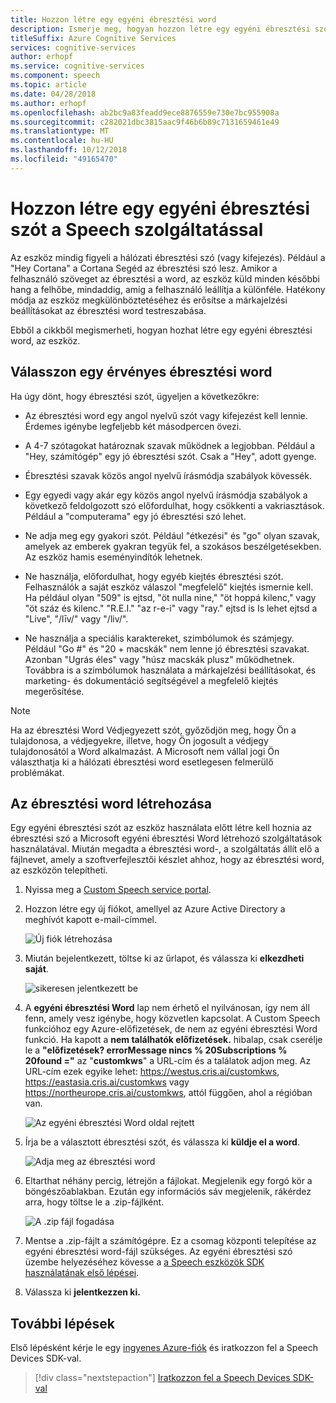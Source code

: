 ```yaml
---
title: Hozzon létre egy egyéni ébresztési word
description: Ismerje meg, hogyan hozzon létre egy egyéni ébresztési szót a Speech Devices SDK-val.
titleSuffix: Azure Cognitive Services
services: cognitive-services
author: erhopf
ms.service: cognitive-services
ms.component: speech
ms.topic: article
ms.date: 04/28/2018
ms.author: erhopf
ms.openlocfilehash: ab2bc9a83feadd9ece8876559e730e7bc955908a
ms.sourcegitcommit: c282021dbc3815aac9f46b6b89c7131659461e49
ms.translationtype: MT
ms.contentlocale: hu-HU
ms.lasthandoff: 10/12/2018
ms.locfileid: "49165470"
---
```

# <a name="create-a-custom-wake-word-by-using-the-speech-service"></a>Hozzon létre egy egyéni ébresztési szót a Speech szolgáltatással

Az eszköz mindig figyeli a hálózati ébresztési szó (vagy kifejezés). Például a "Hey Cortana" a Cortana Segéd az ébresztési szó lesz. Amikor a felhasználó szöveget az ébresztési a word, az eszköz küld minden későbbi hang a felhőbe, mindaddig, amíg a felhasználó leállítja a különféle. Hatékony módja az eszköz megkülönböztetéséhez és erősítse a márkajelzési beállításokat az ébresztési word testreszabása.

Ebből a cikkből megismerheti, hogyan hozhat létre egy egyéni ébresztési word, az eszköz.

## <a name="choose-an-effective-wake-word"></a>Válasszon egy érvényes ébresztési word

Ha úgy dönt, hogy ébresztési szót, ügyeljen a következőkre:

* Az ébresztési word egy angol nyelvű szót vagy kifejezést kell lennie. Érdemes igénybe legfeljebb két másodpercen övezi.

* A 4-7 szótagokat határoznak szavak működnek a legjobban. Például a "Hey, számítógép" egy jó ébresztési szót. Csak a "Hey", adott gyenge.

* Ébresztési szavak közös angol nyelvű írásmódja szabályok kövessék.

* Egy egyedi vagy akár egy közös angol nyelvű írásmódja szabályok a következő feldolgozott szó előfordulhat, hogy csökkenti a vakriasztások. Például a "computerama" egy jó ébresztési szó lehet.

* Ne adja meg egy gyakori szót. Például "étkezési" és "go" olyan szavak, amelyek az emberek gyakran tegyük fel, a szokásos beszélgetésekben. Az eszköz hamis eseményindítók lehetnek.

* Ne használja, előfordulhat, hogy egyéb kiejtés ébresztési szót. Felhasználók a saját eszköz válaszol "megfelelő" kiejtés ismernie kell. Ha például olyan "509" is ejtsd, "öt nulla nine," "öt hoppá kilenc," vagy "öt száz és kilenc." "R.E.I." "az r-e-i" vagy "ray." ejtsd is Is lehet ejtsd a "Live", "/līv/" vagy "/liv/".

* Ne használja a speciális karaktereket, szimbólumok és számjegy. Például "Go #" és "20 + macskák" nem lenne jó ébresztési szavakat. Azonban "Ugrás éles" vagy "húsz macskák plusz" működhetnek. Továbbra is a szimbólumok használata a márkajelzési beállításokat, és marketing- és dokumentáció segítségével a megfelelő kiejtés megerősítése.

> [!NOTE]
> Ha az ébresztési Word Védjegyezett szót, győződjön meg, hogy Ön a tulajdonosa, a védjegyekre, illetve, hogy Ön jogosult a védjegy tulajdonosától a Word alkalmazást. A Microsoft nem vállal jogi Ön választhatja ki a hálózati ébresztési word esetlegesen felmerülő problémákat.

## <a name="create-your-wake-word"></a>Az ébresztési word létrehozása

Egy egyéni ébresztési szót az eszköz használata előtt létre kell hoznia az ébresztési szó a Microsoft egyéni ébresztési Word létrehozó szolgáltatások használatával. Miután megadta a ébresztési word-, a szolgáltatás állít elő a fájlnevet, amely a szoftverfejlesztői készlet ahhoz, hogy az ébresztési word, az eszközön telepítheti.

1. Nyissa meg a [Custom Speech service portal](https://cris.ai/).

1. Hozzon létre egy új fiókot, amellyel az Azure Active Directory a meghívót kapott e-mail-címmel. 

    ![Új fiók létrehozása](media/speech-devices-sdk/wake-word-1.png)
 
1.  Miután bejelentkezett, töltse ki az űrlapot, és válassza ki **elkezdheti saját**.

    ![sikeresen jelentkezett be](media/speech-devices-sdk/wake-word-3.png)
 
1. A **egyéni ébresztési Word** lap nem érhető el nyilvánosan, így nem áll fenn, amely vesz igénybe, hogy közvetlen kapcsolat. A Custom Speech funkcióhoz egy Azure-előfizetések, de nem az egyéni ébresztési Word funkció. Ha kapott a **nem találhatók előfizetések.** hibalap, csak cserélje le a **"előfizetések? errorMessage nincs % 20Subscriptions % 20found ="** az "**customkws**" a URL-cím és a találatok adjon meg. Az URL-cím ezek egyike lehet: https://westus.cris.ai/customkws, https://eastasia.cris.ai/customkws vagy https://northeurope.cris.ai/customkws, attól függően, ahol a régióban van.

    ![Az egyéni ébresztési Word oldal rejtett](media/speech-devices-sdk/wake-word-4.png)
 
1. Írja be a választott ébresztési szót, és válassza ki **küldje el a word**.

    ![Adja meg az ébresztési word](media/speech-devices-sdk/wake-word-5.png)
 
1. Eltarthat néhány percig, létrejön a fájlokat. Megjelenik egy forgó kör a böngészőablakban. Ezután egy információs sáv megjelenik, rákérdez arra, hogy töltse le a .zip-fájlként.

    ![A .zip fájl fogadása](media/speech-devices-sdk/wake-word-6.png)

1. Mentse a .zip-fájlt a számítógépre. Ez a csomag központi telepítése az egyéni ébresztési word-fájl szükséges. Az egyéni ébresztési szó üzembe helyezéséhez kövesse a [a Speech eszközök SDK használatának első lépései](speech-devices-sdk-qsg.md).

1. Válassza ki **jelentkezzen ki.**

## <a name="next-steps"></a>További lépések

Első lépésként kérje le egy [ingyenes Azure-fiók](https://azure.microsoft.com/free/) és iratkozzon fel a Speech Devices SDK-val.

> [!div class="nextstepaction"]
> [Iratkozzon fel a Speech Devices SDK-val](get-speech-devices-sdk.md)

